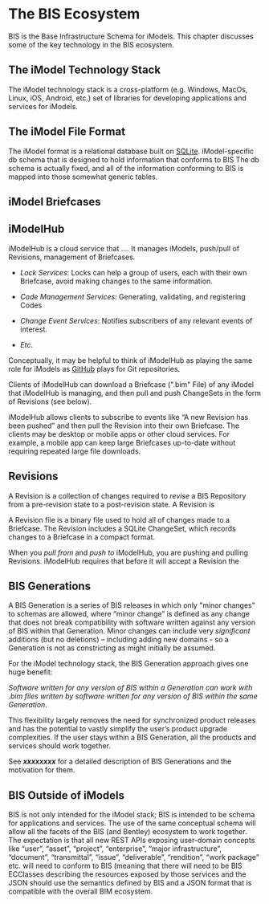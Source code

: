 # The BIS Ecosystem

BIS is the Base Infrastructure Schema for iModels. This chapter discusses some of the key technology in the BIS ecosystem.

## The iModel Technology Stack

The iModel technology stack is a cross-platform (e.g. Windows, MacOs, Linux, iOS, Android, etc.) set of libraries for developing applications and services for iModels.

## The iModel File Format

The iModel format is a relational database built on [SQLite](https://www.sqlite.org). iModel-specific db schema that is designed to hold information that conforms to BIS The db schema is actually fixed, and all of the information conforming to BIS is mapped into those somewhat generic tables.

## iModel Briefcases

## iModelHub

iModelHub is a cloud service that .... It manages iModels, push/pull of Revisions, management of Briefcases.

- *Lock Services*: Locks can help a group of users, each with their own Briefcase, avoid making changes to the same information.

- *Code Management Services*: Generating, validating, and registering Codes

- *Change Event Services*: Notifies subscribers of any relevant events of interest.

- *Etc*.

Conceptually, it may be helpful to think of iModelHub as playing the same role for iModels as [GitHub](https://github.com/) plays for Git repositories.

Clients of iModelHub can download a Briefcase (".bim" File) of any iModel that iModelHub is managing, and then pull and push ChangeSets in the form of Revisions (see below).

iModelHub allows clients to subscribe to events like “A new Revision has been pushed” and then pull the  Revision into their own Briefcase. The clients may be desktop or mobile apps or other cloud services. For example, a mobile app can keep large Briefcases up-to-date without requiring repeated large file downloads.

## Revisions

A Revision is a collection of changes required to *revise* a BIS Repository from a pre-revision state to a post-revision state. A Revision is 

A Revision file is a binary file used to hold all of changes made to a Briefcase. The Revision includes a SQLite ChangeSet, which records changes to a Briefcase in a compact format.

When you *pull from* and *push to* iModelHub, you are pushing and pulling Revisions. iModelHub requires that before it will accept a Revision the 

## BIS Generations

A BIS Generation is a series of BIS releases in which only "minor changes" to schemas are allowed, where “minor change” is defined as any change that does not break compatibility with software written against any version of BIS within that Generation. Minor changes can include very *significant* additions (but no deletions) – including adding new domains - so a Generation is not as constricting as might initially be assumed.

For the iModel technology stack, the BIS Generation approach gives one huge benefit:

*Software written for any version of BIS within a Generation can work with .bim files written by software written for any version of BIS within the same Generation.*

This flexibility largely removes the need for synchronized product releases and has the potential to vastly simplify the user’s product upgrade complexities. If the user stays within a BIS Generation, all the products and services should work together.

See _**xxxxxxxx**_ for a detailed description of BIS Generations and the motivation for them.

## BIS Outside of iModels

BIS is not only intended for the iModel stack; BIS is intended to be schema for applications and services. The use of the same conceptual schema will allow all the facets of the BIS (and Bentley) ecosystem to work together. The expectation is that all new REST APIs exposing user-domain concepts like “user”, “asset”, “project”, “enterprise”, “major infrastructure”, “document”, “transmittal”, “issue”, “deliverable”, “rendition”, “work package” etc. will need to conform to BIS (meaning that there will need to be BIS ECClasses describing the resources exposed by those services and the JSON should use the semantics defined by BIS and a JSON format that is compatible with the overall BIM ecosystem.
